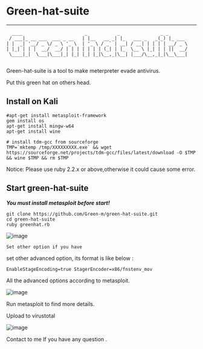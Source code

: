 # Green-hat-suite
-------------------------------------------
```
  ____                       _           _               _ _       
 / ___|_ __ ___  ___ _ __   | |__   __ _| |_   ___ _   _(_) |_ ___ 
| |  _| '__/ _ \/ _ \ '_ \  | '_ \ / _` | __| / __| | | | | __/ _ \
| |_| | | |  __/  __/ | | | | | | | (_| | |_  \__ \ |_| | | ||  __/
 \____|_|  \___|\___|_| |_| |_| |_|\__,_|\__| |___/\__,_|_|\__\___|
                                                                   
```

Green-hat-suite is a tool to make meterpreter evade antivirus.  

Put this green hat on others head.

## Install on Kali
```
#apt-get install metasploit-framework
gem install os   
apt-get install mingw-w64
apt-get install wine

# install tdm-gcc from sourceforge
TMP=`mktemp /tmp/XXXXXXXXX.exe` && wget https://sourceforge.net/projects/tdm-gcc/files/latest/download -O $TMP && wine $TMP && rm $TMP
```

Notice:
Please use ruby 2.2.x or above,otherwise it could cause some error.  


## Start green-hat-suite  
***You must install metasploit before start!***
```
git clone https://github.com/Green-m/green-hat-suite.git
cd green-hat-suite
ruby greenhat.rb

```

![image](https://github.com/Green-m/green-hat-suite/blob/master/image/pic1.png)

```
Set other option if you have 
```

set other advanced option, its format is like below :

```
EnableStageEncoding=true StagerEncoder=x86/fnstenv_mov 
```

All the advanced options according to metasploit. 

![image](https://github.com/Green-m/green-hat-suite/blob/master/image/image.png) 

Run metasploit to find more details.  

Upload to virustotal   

![image](https://github.com/Green-m/green-hat-suite/blob/master/image/pic2.png)


Contact to me If you have any question .

